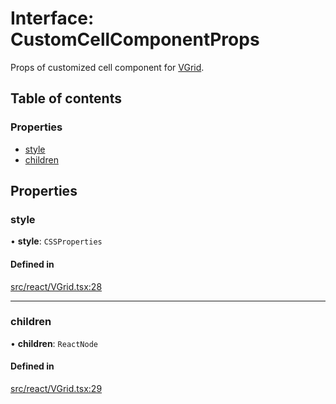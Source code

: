 # Interface: CustomCellComponentProps

Props of customized cell component for [VGrid](../API.md#vgrid).

## Table of contents

### Properties

- [style](CustomCellComponentProps.md#style)
- [children](CustomCellComponentProps.md#children)

## Properties

### style

• **style**: `CSSProperties`

#### Defined in

[src/react/VGrid.tsx:28](https://github.com/inokawa/virtua/blob/c2090fa/src/react/VGrid.tsx#L28)

___

### children

• **children**: `ReactNode`

#### Defined in

[src/react/VGrid.tsx:29](https://github.com/inokawa/virtua/blob/c2090fa/src/react/VGrid.tsx#L29)
